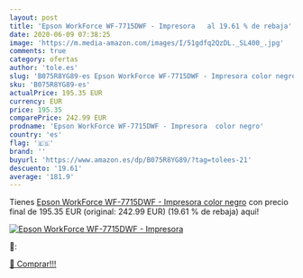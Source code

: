 ```yaml
---
layout: post
title: 'Epson WorkForce WF-7715DWF - Impresora   al 19.61 % de rebaja'
date: 2020-06-09 07:38:25
image: 'https://m.media-amazon.com/images/I/51gdfq2QzDL._SL400_.jpg'
comments: true
category: ofertas
author: 'tole.es'
slug: 'B075R8YG89-es Epson WorkForce WF-7715DWF - Impresora color negro'
sku: 'B075R8YG89-es'
actualPrice: 195.35 EUR
currency: EUR
price: 195.35
comparePrice: 242.99 EUR
prodname: 'Epson WorkForce WF-7715DWF - Impresora  color negro'
country: 'es'
flag: '🇪🇸'
brand: ''
buyurl: 'https://www.amazon.es/dp/B075R8YG89/?tag=tolees-21'
descuento: '19.61'
average: '181.9'
---
```


Tienes [Epson WorkForce WF-7715DWF - Impresora  color negro](https://www.amazon.es/dp/B075R8YG89/?tag=tolees-21) con precio final de  195.35 EUR (original: 242.99 EUR) (19.61 %  de rebaja) aqui!

[![Epson WorkForce WF-7715DWF - Impresora  ](https://m.media-amazon.com/images/I/51gdfq2QzDL._SL400_.jpg)](https://www.amazon.es/dp/B075R8YG89/?tag=tolees-21)

🔎:


[🛒 Comprar!!!](https://www.amazon.es/dp/B075R8YG89/?tag=tolees-21)
